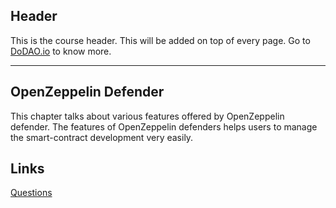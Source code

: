 ## Header
This is the course header. This will be added on top of every page. Go to [DoDAO.io](https://www.dodao.io) to know more.

---

## OpenZeppelin Defender
 
This chapter talks about various features offered by OpenZeppelin defender. The features of  OpenZeppelin defenders helps users to manage the smart-contract development very easily.


## Links




[Questions](./../../generated/questions/defender.md)